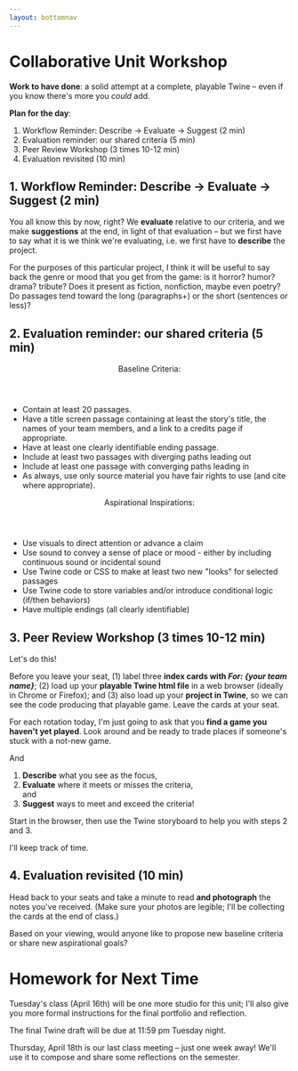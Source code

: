 ```yaml
---
layout: bottomnav
---
```


# Collaborative Unit Workshop

**Work to have done**: a solid attempt at a complete, playable Twine – even if you know there's more you _could_ add.

**Plan for the day**:

1. Workflow Reminder: Describe -> Evaluate -> Suggest (2 min)
2. Evaluation reminder: our shared criteria (5 min)
3. Peer Review Workshop (3 times 10-12 min)
4. Evaluation revisited (10 min)


## 1. Workflow Reminder: Describe -> Evaluate -> Suggest (2 min)
You all know this by now, right? We **evaluate** relative to our criteria, and we make **suggestions** at the end, in light of that evaluation – but we first have to say what it is we think we're evaluating, i.e. we first have to **describe** the project.

For the purposes of this particular project, I think it will be useful to say back the genre or mood that you get from the game: is it horror? humor? drama? tribute? Does it present as fiction, nonfiction, maybe even poetry? Do passages tend toward the long (paragraphs+) or the short (sentences or less)?

## 2. Evaluation reminder: our shared criteria (5 min)
<!-- I'm only including here things that would be visible in a workshop -->
<div class="flex-container">
  <div>
  <header>Baseline Criteria:</header>
  <ul><li>Contain at least 20 passages.</li>
      <li>Have a title screen passage containing at least the story's title, the names of your team members, and a link to a credits page if appropriate.</li>
      <li>Have at least one clearly identifiable ending passage.</li>
      <li>Include at least two passages with diverging paths leading out</li>
      <li>Include at least one passage with converging paths leading in</li>
      <li>As always, use only source material you have fair rights to use (and cite where appropriate).</li>
    </ul>
  </div>
  <div>
  <header>Aspirational Inspirations:</header>
  <ul><li>Use visuals to direct attention or advance a claim</li>
      <li>Use sound to convey a sense of place or mood - either by including continuous sound or incidental sound</li>
      <li>Use Twine code or CSS to make at least two new "looks" for selected passages</li>
      <li>Use Twine code to store variables and/or introduce conditional logic (if/then behaviors)</li>
      <li>Have multiple endings (all clearly identifiable)</li>
  </ul>
</div>

## 3. Peer Review Workshop (3 times 10-12 min)
Let's do this!

<div class="alert alert-success">
Before you leave your seat, (1) label three <strong>index cards with <em>For: {your team name}</em></strong>; (2) load up your <strong>playable Twine html file</strong> in a web browser (ideally in Chrome or Firefox); and (3) also load up your <strong>project in Twine</strong>, so we can see the code producing that playable game. Leave the cards at your seat.
</div>

For each rotation today, I'm just going to ask that you **find a game you haven't yet played**. Look around and be ready to trade places if someone's stuck with a not-new game.

And <ol><li><strong>Describe</strong> what you see as the focus,</li> <li><strong>Evaluate</strong> where it meets or misses the criteria,</li> and <li><strong>Suggest</strong> ways to meet and exceed the criteria!</li></ol>
Start in the browser, then use the Twine storyboard to help you with steps 2 and 3.

I'll keep track of time.


## 4. Evaluation revisited (10 min)
Head back to your seats and take a minute to read **and photograph** the notes you've received. (Make sure your photos are legible; I'll be collecting the cards at the end of class.)

Based on your viewing, would anyone like to propose new baseline criteria or share new aspirational goals?


# Homework for Next Time
Tuesday's class (April 16th) will be one more studio for this unit; I'll also give you more formal instructions for the final portfolio and reflection. <!-- Also on Tuesday (or is it Thursday?), I'll give you back all the remaining note cards you filled out for others. -->

The final Twine draft will be due at 11:59 pm Tuesday night.

Thursday, April 18th is our last class meeting – just one week away! We'll use it to compose and share some reflections on the semester.
